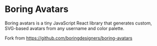 # Boring Avatars

Boring avatars is a tiny JavaScript React library that generates custom, SVG-based avatars from any username and color palette.

Fork from https://github.com/boringdesigners/boring-avatars
